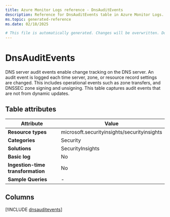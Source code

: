 ```yaml
---
title: Azure Monitor Logs reference - DnsAuditEvents
description: Reference for DnsAuditEvents table in Azure Monitor Logs.
ms.topic: generated-reference
ms.date: 02/18/2025

# This file is automatically generated. Changes will be overwritten. Do not change this file directly.
---
```


# DnsAuditEvents

DNS server audit events enable change tracking on the DNS server. An audit event is logged each time server, zone, or resource record settings are changed. This includes operational events such as zone transfers, and DNSSEC zone signing and unsigning.  This table captures audit events that are not from dynamic updates.


## Table attributes

|Attribute|Value|
|---|---|
|**Resource types**|microsoft.securityinsights/securityinsights|
|**Categories**|Security|
|**Solutions**| SecurityInsights|
|**Basic log**|No|
|**Ingestion-time transformation**|No|
|**Sample Queries**|-|



## Columns
  
[!INCLUDE [dnsauditevents](~/reusable-content/ce-skilling/azure/includes/azure-monitor/reference/tables/dnsauditevents-include.md)]
